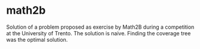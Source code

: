 # math2b

Solution of a problem proposed as exercise by Math2B during a competition at the University of Trento. The solution is naive. Finding the coverage tree was the optimal solution.